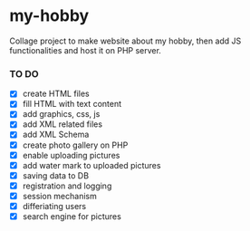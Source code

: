 # my-hobby
Collage project to make website about my hobby, then add JS functionalities and host it on PHP server.

### TO DO
- [x] create HTML files
- [x] fill HTML with text content
- [x] add graphics, css, js 
- [x] add XML related files
- [x] add XML Schema
- [x] create photo gallery on PHP
- [x] enable uploading pictures
- [x] add water mark to uploaded pictures
- [x] saving data to DB
- [x] registration and logging 
- [x] session mechanism
- [x] differiating users
- [x] search engine for pictures 
